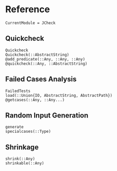# Reference

``` @meta
CurrentModule = JCheck
```

## Quickcheck

``` @docs
Quickcheck
Quickcheck(::AbstractString)
@add_predicate(::Any, ::Any, ::Any)
@quickcheck(::Any, ::AbstractString)
```

## Failed Cases Analysis

``` @docs
FailedTests
load(::Union{IO, AbstractString, AbstractPath})
@getcases(::Any, ::Any...)
```

## Random Input Generation

``` @docs
generate
specialcases(::Type)
```

## Shrinkage

``` @docs
shrink(::Any)
shrinkable(::Any)
```
